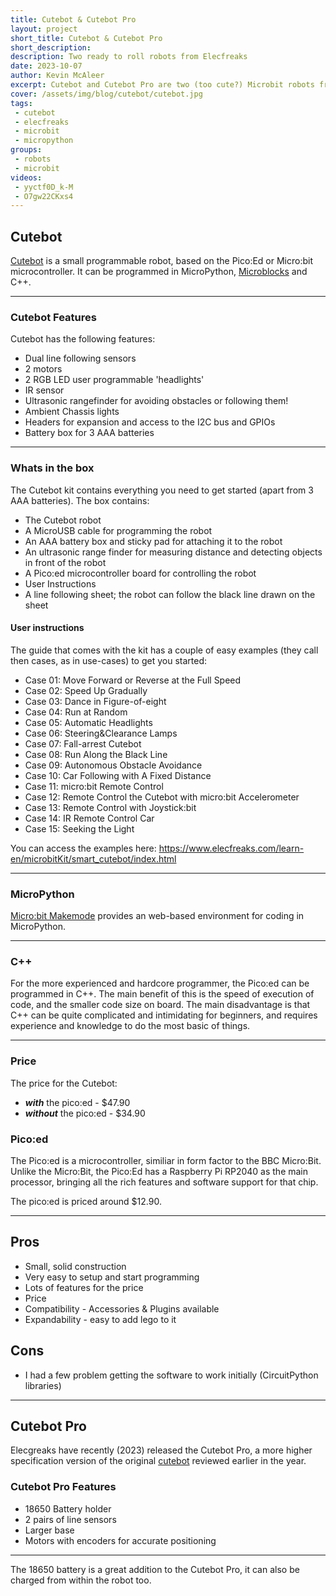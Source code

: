 ```yaml
---
title: Cutebot & Cutebot Pro
layout: project
short_title: Cutebot & Cutebot Pro
short_description: 
description: Two ready to roll robots from Elecfreaks
date: 2023-10-07
author: Kevin McAleer
excerpt: Cutebot and Cutebot Pro are two (too cute?) Microbit robots from Elecfreaks
cover: /assets/img/blog/cutebot/cutebot.jpg
tags:
 - cutebot
 - elecfreaks
 - microbit
 - micropython
groups:
 - robots
 - microbit
videos:
 - yyctf0D_k-M
 - O7gw22CKxs4
---
```


## Cutebot

[Cutebot](https://www.elecfreaks.com/elecfreaks-pico-ed-smart-cutebot-kit-with-pico-ed-board.html) is a small programmable robot, based on the Pico:Ed or Micro:bit microcontroller. It can be programmed in MicroPython, [Microblocks](http://www.microblocks.fun/) and C++.

---

### Cutebot Features

Cutebot has the following features:

* Dual line following sensors
* 2 motors
* 2 RGB LED user programmable 'headlights'
* IR sensor
* Ultrasonic rangefinder for avoiding obstacles or following them!
* Ambient Chassis lights
* Headers for expansion and access to the I2C bus and GPIOs
* Battery box for 3 AAA batteries

---

### Whats in the box

The Cutebot kit contains everything you need to get started (apart from 3 AAA batteries). The box contains:

* The Cutebot robot
* A MicroUSB cable for programming the robot
* An AAA battery box and sticky pad for attaching it to the robot
* An ultrasonic range finder for measuring distance and detecting objects in front of the robot
* A Pico:ed microcontroller board for controlling the robot
* User Instructions
* A line following sheet; the robot can follow the black line drawn on the sheet

#### User instructions

The guide that comes with the kit has a couple of easy examples (they call then cases, as in use-cases) to get you started:

* Case 01: Move Forward or Reverse at the Full Speed
* Case 02: Speed Up Gradually
* Case 03: Dance in Figure-of-eight
* Case 04: Run at Random
* Case 05: Automatic Headlights
* Case 06: Steering&Clearance Lamps
* Case 07: Fall-arrest Cutebot
* Case 08: Run Along the Black Line
* Case 09: Autonomous Obstacle Avoidance
* Case 10: Car Following with A Fixed Distance
* Case 11: micro:bit Remote Control
* Case 12: Remote Control the Cutebot with micro:bit Accelerometer
* Case 13: Remote Control with Joystick:bit
* Case 14: IR Remote Control Car
* Case 15: Seeking the Light

You can access the examples here: <https://www.elecfreaks.com/learn-en/microbitKit/smart_cutebot/index.html>

---

### MicroPython

[Micro:bit Makemode](https://makecode.microbit.org) provides an web-based environment for coding in MicroPython.

---

### C++

For the more experienced and hardcore programmer, the Pico:ed can be programmed in C++. The main benefit of this is the speed of execution of code, and the smaller code size on board. The main disadvantage is that C++ can be quite complicated and intimidating for beginners, and requires experience and knowledge to do the most basic of things.

---

### Price

The price for the Cutebot:

* ***with*** the pico:ed - $47.90
* ***without*** the pico:ed - $34.90

### Pico:ed

The Pico:ed is a microcontroller, similiar in form factor to the BBC Micro:Bit. Unlike the Micro:Bit, the Pico:Ed has a Raspberry Pi RP2040 as the main processor, bringing all the rich features and software support for that chip.

The pico:ed is priced around $12.90.

---

## Pros

* Small, solid construction
* Very easy to setup and start programming
* Lots of features for the price
* Price
* Compatibility - Accessories & Plugins available
* Expandability - easy to add lego to it

## Cons

* I had a few problem getting the software to work initially (CircuitPython libraries)

---

## Cutebot Pro

Elecgreaks have recently (2023) released the Cutebot Pro, a more higher specification version of the original [cutebot](#cutebot) reviewed earlier in the year.

### Cutebot Pro Features

* 18650 Battery holder
* 2 pairs of line sensors
* Larger base
* Motors with encoders for accurate positioning

---

The 18650 battery is a great addition to the Cutebot Pro, it can also be charged from within the robot too.

